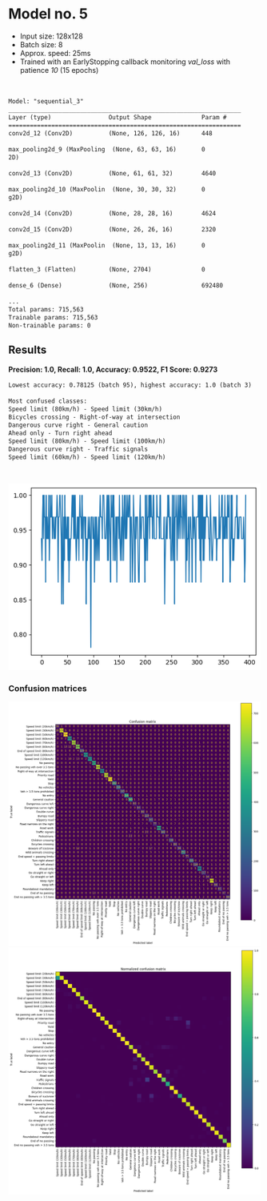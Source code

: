# Model no. 5
- Input size: 128x128
- Batch size: 8
- Approx. speed: 25ms
- Trained with an EarlyStopping callback monitoring *val_loss* with patience *10* (15 epochs)


<br/>

    Model: "sequential_3"
    _________________________________________________________________
    Layer (type)                Output Shape              Param #   
    =================================================================
    conv2d_12 (Conv2D)          (None, 126, 126, 16)      448       
                                                                    
    max_pooling2d_9 (MaxPooling  (None, 63, 63, 16)       0         
    2D)                                                             
                                                                    
    conv2d_13 (Conv2D)          (None, 61, 61, 32)        4640      
                                                                    
    max_pooling2d_10 (MaxPoolin  (None, 30, 30, 32)       0         
    g2D)                                                            
                                                                    
    conv2d_14 (Conv2D)          (None, 28, 28, 16)        4624      
                                                                    
    conv2d_15 (Conv2D)          (None, 26, 26, 16)        2320      
                                                                    
    max_pooling2d_11 (MaxPoolin  (None, 13, 13, 16)       0         
    g2D)                                                            
                                                                    
    flatten_3 (Flatten)         (None, 2704)              0         
                                                                    
    dense_6 (Dense)             (None, 256)               692480    
                                                                    
    ...
    Total params: 715,563
    Trainable params: 715,563
    Non-trainable params: 0
    
## Results
**Precision: 1.0, Recall: 1.0, Accuracy: 0.9522, F1 Score: 0.9273**

    Lowest accuracy: 0.78125 (batch 95), highest accuracy: 1.0 (batch 3)

    Most confused classes:
    Speed limit (80km/h) - Speed limit (30km/h)
    Bicycles crossing - Right-of-way at intersection
    Dangerous curve right - General caution
    Ahead only - Turn right ahead
    Speed limit (80km/h) - Speed limit (100km/h)
    Dangerous curve right - Traffic signals
    Speed limit (60km/h) - Speed limit (120km/h)

<br/>

![Accuracy](charts/05_acc.png)


### Confusion matrices
<img src="charts/05_cm.png" width="800px">
<img src="charts/05_norm_cm.png" width="800px">
